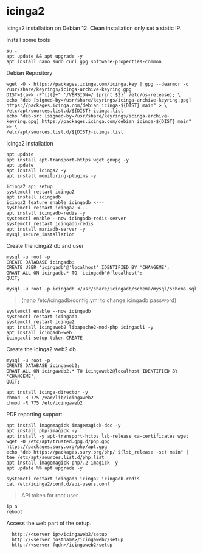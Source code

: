 # icinga2
Icinga2 installation on Debian 12. Clean installation only set a static IP.  

  
Install some tools
```
su -
apt update && apt upgrade -y
apt install nano sudo curl gpg software-properties-common
```
Debian Repository
```
wget -O - https://packages.icinga.com/icinga.key | gpg --dearmor -o /usr/share/keyrings/icinga-archive-keyring.gpg
DIST=$(awk -F"[)(]+" '/VERSION=/ {print $2}' /etc/os-release); \
echo "deb [signed-by=/usr/share/keyrings/icinga-archive-keyring.gpg] https://packages.icinga.com/debian icinga-${DIST} main" > \
/etc/apt/sources.list.d/${DIST}-icinga.list
echo "deb-src [signed-by=/usr/share/keyrings/icinga-archive-keyring.gpg] https://packages.icinga.com/debian icinga-${DIST} main" >> \
/etc/apt/sources.list.d/${DIST}-icinga.list
```
Icinga2 installation
```
apt update
apt install apt-transport-https wget gnupg -y
apt update
apt install icinga2 -y
apt install monitoring-plugins -y
```
```
icinga2 api setup
systemctl restart icinga2
apt install icingadb
icinga2 feature enable icingadb <---
systemctl restart icinga2 <---
apt install icingadb-redis -y 
systemctl enable --now icingadb-redis-server
systemctl restart icingadb-redis 
apt install mariadb-server -y 
mysql_secure_installation
```
Create the icinga2 db and user
```
mysql -u root -p
CREATE DATABASE icingadb;
CREATE USER 'icingadb'@'localhost' IDENTIFIED BY 'CHANGEME';
GRANT ALL ON icingadb.* TO 'icingadb'@'localhost';
QUIT;
```
```
mysql -u root -p icingadb </usr/share/icingadb/schema/mysql/schema.sql
```
> (nano /etc/icingadb/config.yml to change icingadb password)
```
systemctl enable --now icingadb
systemctl restart icingadb
systemctl restart icinga2
apt install icingaweb2 libapache2-mod-php icingacli -y 
apt install icingadb-web
icingacli setup token CREATE
```
Create the Icinga2 web2 db
```
mysql -u root -p 
CREATE DATABASE icingaweb2;
GRANT ALL ON icingaweb2.* TO icingaweb2@localhost IDENTIFIED BY 'CHANGEME';
QUIT;
```
```
apt install icinga-director -y 
chmod -R 775 /var/lib/icingaweb2
chmod -R 775 /etc/icingaweb2
```
PDF reporting support
```
apt install imagemagick imagemagick-doc -y 
apt install php-imagick -y
apt install -y apt-transport-https lsb-release ca-certificates wget 
wget -O /etc/apt/trusted.gpg.d/php.gpg https://packages.sury.org/php/apt.gpg
echo "deb https://packages.sury.org/php/ $(lsb_release -sc) main" | tee /etc/apt/sources.list.d/php.list
apt install imagemagick php7.2-imagick -y 
apt update %% apt upgrade -y
```
```
systemctl restart icingadb icinga2 icingadb-redis 
cat /etc/icinga2/conf.d/api-users.conf
```
> API token for root user
```
ip a
reboot
```
Access the web part of the setup.  

      http://<server ip>/icingaweb2/setup
      http://<server hostname>/icingaweb2/setup
      http://<server fqdn>/icingaweb2/setup





